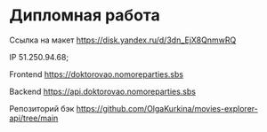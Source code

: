 # Дипломная работа

Ссылка на макет https://disk.yandex.ru/d/3dn_EjX8QnmwRQ

IP 51.250.94.68;

Frontend https://doktorovao.nomoreparties.sbs

Backend https://api.doktorovao.nomoreparties.sbs

Репозиторий бэк https://github.com/OlgaKurkina/movies-explorer-api/tree/main
